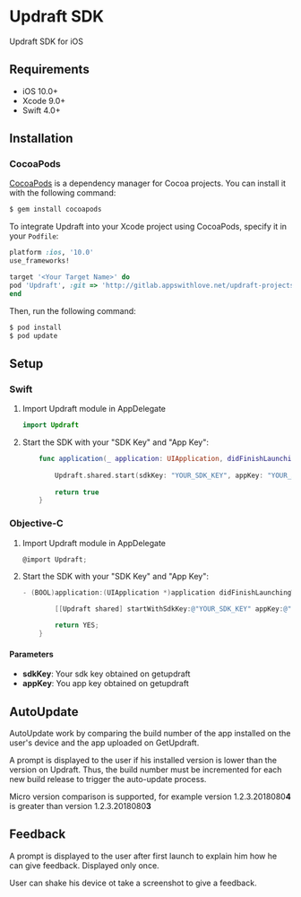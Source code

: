 # Updraft SDK

Updraft SDK for iOS

## Requirements

- iOS 10.0+
- Xcode 9.0+
- Swift 4.0+

## Installation

### CocoaPods

[CocoaPods](http://cocoapods.org) is a dependency manager for Cocoa projects. You can install it with the following command:

```bash
$ gem install cocoapods
```

To integrate Updraft into your Xcode project using CocoaPods, specify it in your `Podfile`:

```ruby
platform :ios, '10.0'
use_frameworks!

target '<Your Target Name>' do
pod 'Updraft', :git => 'http://gitlab.appswithlove.net/updraft-projects/updraft-sdk-ios.git'
end
```

Then, run the following command:

```bash
$ pod install
$ pod update
```

## Setup

### Swift

1. Import Updraft module in AppDelegate

 	```Swift
	import Updraft
	```
2. Start the SDK with your "SDK Key" and "App Key":

	```Swift
		func application(_ application: UIApplication, didFinishLaunchingWithOptions launchOptions: [UIApplicationLaunchOptionsKey: Any]?) -> Bool {
		
			Updraft.shared.start(sdkKey: "YOUR_SDK_KEY", appKey: "YOUR_APP_KEY")
			
			return true
		}
	```
	
### Objective-C

1. Import Updraft module in AppDelegate

	```Objective-C
	@import Updraft;
	```
2. Start the SDK with your "SDK Key" and "App Key":

	```Objective-C
	- (BOOL)application:(UIApplication *)application didFinishLaunchingWithOptions:(NSDictionary *)launchOptions {

			[[Updraft shared] startWithSdkKey:@"YOUR_SDK_KEY" appKey:@"YOUR_APP_KEY" isAppStoreRelease: false];

			return YES;
		}
	```
	
#### Parameters
- <b>sdkKey</b>: Your sdk key obtained on getupdraft
- <b>appKey</b>: You app key obtained on getupdraft

## AutoUpdate

AutoUpdate work by comparing the build number of the app installed on the user's device and the app uploaded on GetUpdraft.

A prompt is displayed to the user if his installed version is lower than the version on Updraft.
Thus, the build number must be incremented for each new build release to trigger the auto-update process.

Micro version comparison is supported, for example version 1.2.3.2018080**4** is greater than version 1.2.3.2018080**3**

## Feedback

A prompt is displayed to the user after first launch to explain him how he can give feedback. Displayed only once.

User can shake his device ot take a screenshot to give a feedback.
